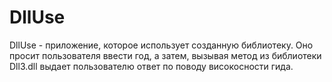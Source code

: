 # DllUse
DllUse - приложение, которое использует созданную библиотеку. Оно просит пользователя ввести год, а затем, вызывая метод из библиотеки Dll3.dll выдает пользователю ответ по поводу високосности гида.
